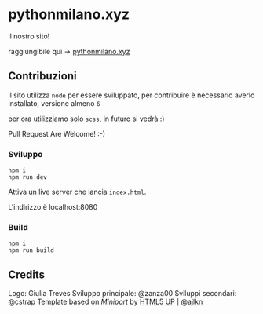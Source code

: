 # pythonmilano.xyz

il nostro sito!

raggiungibile qui -> [pythonmilano.xyz](http://pythonmilano.xyz/)

## Contribuzioni

il sito utilizza `node` per essere sviluppato, per contribuire è necessario averlo installato, versione almeno `6`

per ora utilizziamo solo `scss`, in futuro si vedrà :)

Pull Request Are Welcome! :-)

### Sviluppo

```
npm i
npm run dev
```

Attiva un live server che lancia `index.html`. 

L'indirizzo è localhost:8080

### Build

```
npm i
npm run build
```


## Credits
Logo: Giulia Treves
Sviluppo principale: @zanza00
Sviluppi secondari: @cstrap
Template based on _Miniport_ by [HTML5 UP](html5up.net) | [@ajlkn](aj@lkn.io)

